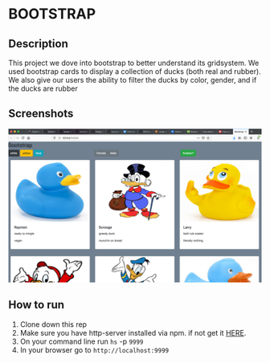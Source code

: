 # BOOTSTRAP

## Description
This project we dove into bootstrap to better understand its gridsystem. We used bootstrap cards to display a collection of ducks (both real and rubber). We also give our users the ability to filter the ducks by color, gender, and if the ducks are rubber
## Screenshots
![Main Screen](./screenshot/rubberducks.jpg)
## How to run
1. Clone down this rep
1. Make sure you have http-server installed via npm. if not get it [HERE](https://www.npmjs.com/package/http-server).
1. On your command line run `hs` -p `9999`
1. In your browser go to `http://localhost:9999`